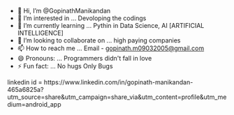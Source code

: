 - 👋 Hi, I’m @GopinathManikandan
- 👀 I’m interested in ... Devoloping the codings
- 🌱 I’m currently learning ... Pythin in Data Science, AI [ARTIFICIAL INTELLIGENCE]
- 💞️ I’m looking to collaborate on ... high paying companies
- 📫 How to reach me ... Email - gopinath.m09032005@gmail.com
- 😄 Pronouns: ... Programmers didn't fall in love 
- ⚡ Fun fact: ... No hugs Only Bugs

<!---
GopinathManikandan/GopinathManikandan is a ✨ special ✨ repository because its `README.md` (this file) appears on your GitHub profile.
You can click the Preview link to take a look at your changes.
---> linkedin id = https://www.linkedin.com/in/gopinath-manikandan-465a6825a?utm_source=share&utm_campaign=share_via&utm_content=profile&utm_medium=android_app

